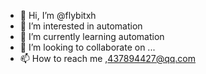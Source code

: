- 👋 Hi, I’m @flybitxh
- 👀 I’m interested in automation
- 🌱 I’m currently learning automation
- 💞️ I’m looking to collaborate on ...
- 📫 How to reach me ,437894427@qq.com

<!---
flybitxh/flybitxh is a ✨ special ✨ repository because its `README.md` (this file) appears on your GitHub profile.
You can click the Preview link to take a look at your changes.
--->
